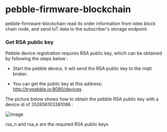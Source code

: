 # pebble-firmware-blockchain

pebble-firmware-blockchain read its order information from  iotex block chain node, and send IoT data to the subscriber's storage endpoint.


### Get RSA public key

Pebble device registration requires RSA public key, which can be obtained by following the steps below :

* Start the pebble device, it will send the RSA public key to the mqtt broker.

* You can get the public key at this address:   http://trypebble.io:8080/devices .

The picture below shows how to obtain the pebble RSA public key with a device id of 352656103381086 :

![image](https://github.com/iotexproject/pebble-firmware-blockchain/tree/main/doc/images/rsa_publick_key.png)


rsa_n and rsa_e are the required RSA public keys
